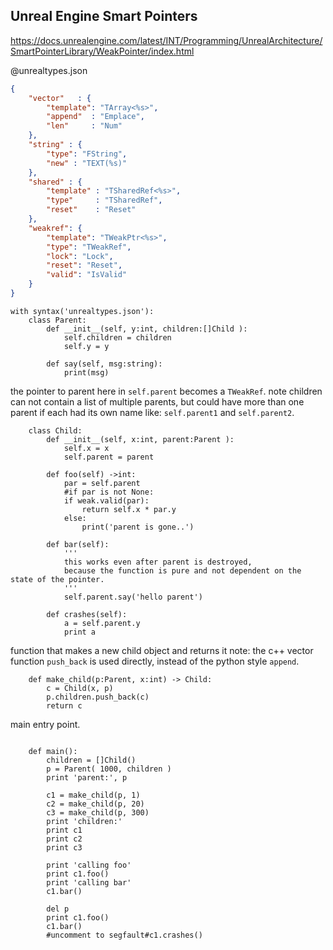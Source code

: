 Unreal Engine Smart Pointers
------------------

https://docs.unrealengine.com/latest/INT/Programming/UnrealArchitecture/SmartPointerLibrary/WeakPointer/index.html

@unrealtypes.json
```json
{
	"vector"   : {
		"template": "TArray<%s>",
		"append"  : "Emplace",
		"len"     : "Num"
	},
	"string" : {
		"type": "FString",
		"new" : "TEXT(%s)"
	},
	"shared" : {
		"template" : "TSharedRef<%s>",
		"type"     : "TSharedRef",
		"reset"    : "Reset"
	},
	"weakref": {
		"template": "TWeakPtr<%s>",
		"type": "TWeakRef",
		"lock": "Lock",
		"reset": "Reset",
		"valid": "IsValid"
	}
}
```


```rusthon
with syntax('unrealtypes.json'):
	class Parent:
		def __init__(self, y:int, children:[]Child ):
			self.children = children
			self.y = y

		def say(self, msg:string):
			print(msg)

```
the pointer to parent here in `self.parent` becomes a `TWeakRef`.
note children can not contain a list of multiple parents, 
but could have more than one parent if each had its own name like: `self.parent1` and `self.parent2`.

```rusthon
	class Child:
		def __init__(self, x:int, parent:Parent ):
			self.x = x
			self.parent = parent

		def foo(self) ->int:
			par = self.parent
			#if par is not None:
			if weak.valid(par):
				return self.x * par.y
			else:
				print('parent is gone..')

		def bar(self):
			'''
			this works even after parent is destroyed,
			because the function is pure and not dependent on the state of the pointer.
			'''
			self.parent.say('hello parent')

		def crashes(self):
			a = self.parent.y
			print a

```

function that makes a new child object and returns it
note: the c++ vector function `push_back` is used directly, instead of the python style `append`.

```rusthon
	def make_child(p:Parent, x:int) -> Child:
		c = Child(x, p)
		p.children.push_back(c)
		return c
```

main entry point.

```rusthon

	def main():
		children = []Child()
		p = Parent( 1000, children )
		print 'parent:', p

		c1 = make_child(p, 1)
		c2 = make_child(p, 20)
		c3 = make_child(p, 300)
		print 'children:'
		print c1
		print c2
		print c3

		print 'calling foo'
		print c1.foo()
		print 'calling bar'
		c1.bar()

		del p
		print c1.foo()
		c1.bar()
		#uncomment to segfault#c1.crashes()
```